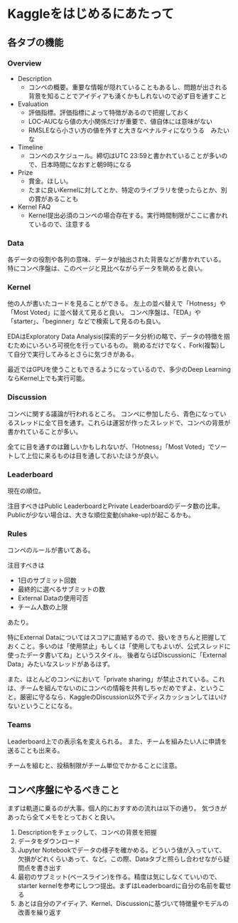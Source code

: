 # Kaggleをはじめるにあたって

## 各タブの機能

### Overview

- Description 
  - コンペの概要。重要な情報が隠れていることもあるし、問題が出される背景を知ることでアイディアも湧くかもしれないので必ず目を通すこと
- Evaluation
  - 評価指標。評価指標によって特徴があるので把握しておく
  - LOC-AUCなら値の大小関係だけが重要で、値自体には意味がない
  - RMSLEなら小さい方の値を外すと大きなペナルティになりうる　みたいな
- Timeline
  - コンペのスケジュール。締切はUTC 23:59と書かれていることが多いので、日本時間になおすと朝9時になる
- Prize
  - 賞金。ほしい。
  - たまに良いKernelに対してとか、特定のライブラリを使ったらとか、別の賞があることも
- Kernel FAQ
  - Kernel提出必須のコンペの場合存在する。実行時間制限がここに書かれているので、注意する
  
### Data

各データの役割や各列の意味、データが抽出された背景などが書かれている。
特にコンペ序盤は、このページと見比べながらデータを眺めると良い。

### Kernel

他の人が書いたコードを見ることができる。
左上の並べ替えで「Hotness」や「Most Voted」に並べ替えて見ると良い。
コンペ序盤は、「EDA」や「starter」、「beginner」などで検索して見るのも良い。

EDAはExploratory Data Analysis(探索的データ分析)の略で、データの特徴を掴むためにいろいろ可視化を行っているもの。
眺めるだけでなく、Fork(複製)して自分で実行してみるとさらに気づきがある。

最近ではGPUを使うこともできるようになっているので、多少のDeep LearningならKernel上でも実行可能。

### Discussion

コンペに関する議論が行われるところ。
コンペに参加したら、青色になっているスレッドに全て目を通す。これらは運営が作ったスレッドで、コンペの背景が書かれていることが多い。

全てに目を通すのは難しいかもしれないが、「Hotness」「Most Voted」でソートして上位に来るものは目を通しておいたほうが良い。

### Leaderboard

現在の順位。

注目すべきはPublic LeaderboardとPrivate Leaderboardのデータ数の比率。Publicが少ない場合は、大きな順位変動(shake-up)が起こるかも。

### Rules

コンペのルールが書いてある。

注目すべきは

- 1日のサブミット回数
- 最終的に選べるサブミットの数
- External Dataの使用可否
- チーム人数の上限

あたり。

特にExternal Dataについてはスコアに直結するので、扱いをきちんと把握しておくこと。多いのは「使用禁止」もしくは「使用してもよいが、公式スレッドに使ったデータ書いてね」というスタイル。
後者ならばDiscussionに「External Data」みたいなスレッドがあるはず。

また、ほとんどのコンペにおいて「private sharing」が禁止されている。これは、チームを組んでないのにコンペの情報を共有しちゃだめですよ、ということ。厳密に守るなら、KaggleのDiscussion以外でディスカッションしてはいけないということになる。

### Teams

Leaderboard上での表示名を変えられる。
また、チームを組みたい人に申請を送ることも出来る。

チームを組むと、投稿制限がチーム単位でかかることに注意。

## コンペ序盤にやるべきこと

まずは軌道に乗るのが大事。個人的におすすめの流れは以下の通り。
気づきがあったら全てメモをとっておくと良い。

1. Descriptionをチェックして、コンペの背景を把握
2. データをダウンロード
3. Jupyter Notebookでデータの様子を確かめる。どういう値が入っていて、欠損がどれくらいあって、など。この際、Dataタブと照らし合わせながら疑問点を書き出す
4. 最初のサブミット(ベースライン)を作る。精度は気にしなくていいので、starter kernelを参考にしつつ提出。まずはLeaderboardに自分の名前を載せる
5. あとは自分のアイディア、Kernel、Discussionに基づいて特徴量やモデルの改善を繰り返す
